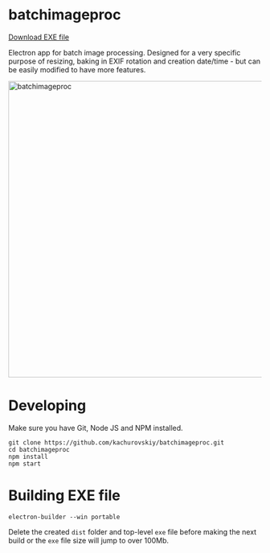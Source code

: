 # batchimageproc

[Download EXE file](https://github.com/kachurovskiy/batchimageproc/raw/main/batchimageproc%201.0.5.exe)

Electron app for batch image processing. Designed for a very specific purpose of resizing, baking in EXIF rotation and creation date/time - but can be easily modified to have more features.

<img width="590" alt="batchimageproc" src="https://user-images.githubusercontent.com/517919/147689605-dd15efab-b0d1-4998-aca6-298468665079.png">

# Developing

Make sure you have Git, Node JS and NPM installed.

```
git clone https://github.com/kachurovskiy/batchimageproc.git
cd batchimageproc
npm install
npm start
```

# Building EXE file

```
electron-builder --win portable 
```

Delete the created `dist` folder and top-level `exe` file before making the next build or the `exe` file size will jump to over 100Mb.

